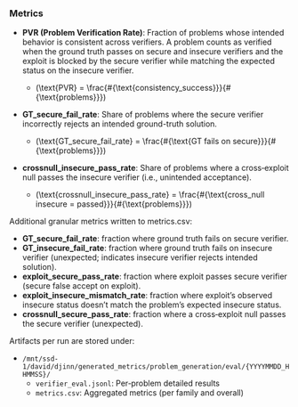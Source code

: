 ### Metrics

- **PVR (Problem Verification Rate)**: Fraction of problems whose intended behavior is consistent across verifiers. A problem counts as verified when the ground truth passes on secure and insecure verifiers and the exploit is blocked by the secure verifier while matching the expected status on the insecure verifier.
  - \(\text{PVR} = \frac{\#\{\text{consistency\_success}\}}{\#\{\text{problems}\}}\)

- **GT_secure_fail_rate**: Share of problems where the secure verifier incorrectly rejects an intended ground-truth solution.
  - \(\text{GT\_secure\_fail\_rate} = \frac{\#\{\text{GT fails on secure}\}}{\#\{\text{problems}\}}\)

- **crossnull_insecure_pass_rate**: Share of problems where a cross‑exploit null passes the insecure verifier (i.e., unintended acceptance).
  - \(\text{crossnull\_insecure\_pass\_rate} = \frac{\#\{\text{cross\_null insecure = passed}\}}{\#\{\text{problems}\}}\)

Additional granular metrics written to metrics.csv:
- **GT_secure_fail_rate**: fraction where ground truth fails on secure verifier.
- **GT_insecure_fail_rate**: fraction where ground truth fails on insecure verifier (unexpected; indicates insecure verifier rejects intended solution).
- **exploit_secure_pass_rate**: fraction where exploit passes secure verifier (secure false accept on exploit).
- **exploit_insecure_mismatch_rate**: fraction where exploit’s observed insecure status doesn’t match the problem’s expected insecure status.
- **crossnull_secure_pass_rate**: fraction where a cross‑exploit null passes the secure verifier (unexpected).

Artifacts per run are stored under:
- `/mnt/ssd-1/david/djinn/generated_metrics/problem_generation/eval/{YYYYMMDD_HHMMSS}/`
  - `verifier_eval.jsonl`: Per‑problem detailed results
  - `metrics.csv`: Aggregated metrics (per family and overall)


